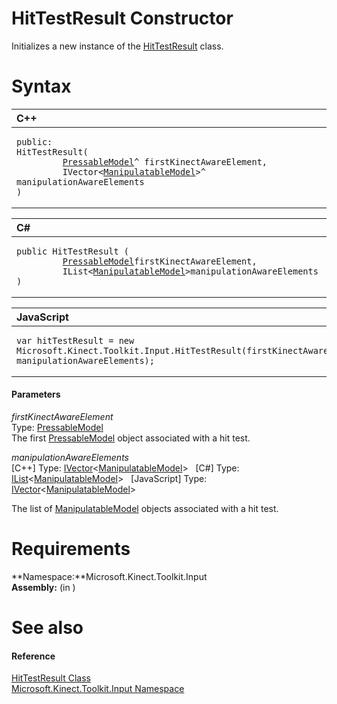 HitTestResult Constructor  
=========================  

Initializes a new instance of the [HitTestResult](../HitTestResult_Class.md) class. <span id="syntaxSection"></span>

Syntax  
======  

<table>
<colgroup>
<col width="100%" />
</colgroup>
<thead>
<tr class="header">
<th align="left">C++</th>
</tr>
</thead>
<tbody>
<tr class="odd">
<td align="left"><pre><code>public:  
HitTestResult(  
         <a href="../PressableModel_Class.md">PressableModel</a>^ firstKinectAwareElement,  
         IVector&lt;<a href="../ManipulatableModel_Class.md">ManipulatableModel</a>&gt;^ manipulationAwareElements  
)</code></pre></td>
</tr>
</tbody>
</table>

<table>
<colgroup>
<col width="100%" />
</colgroup>
<thead>
<tr class="header">
<th align="left">C#</th>
</tr>
</thead>
<tbody>
<tr class="odd">
<td align="left"><pre><code>public HitTestResult (  
         <a href="../PressableModel_Class.md">PressableModel</a>firstKinectAwareElement,  
         IList&lt;<a href="../ManipulatableModel_Class.md">ManipulatableModel</a>&gt;manipulationAwareElements  
)</code></pre></td>
</tr>
</tbody>
</table>

<table>
<colgroup>
<col width="100%" />
</colgroup>
<thead>
<tr class="header">
<th align="left">JavaScript</th>
</tr>
</thead>
<tbody>
<tr class="odd">
<td align="left"><pre><code>var hitTestResult = new Microsoft.Kinect.Toolkit.Input.HitTestResult(firstKinectAwareElement, manipulationAwareElements);</code></pre></td>
</tr>
</tbody>
</table>

<span id="ID4EK"></span>
#### Parameters  

*firstKinectAwareElement*    
Type: [PressableModel](../PressableModel_Class.md)  
The first [PressableModel](../PressableModel_Class.md) object associated with a hit test.  

*manipulationAwareElements*    
[C++] Type: [IVector](http://msdn.microsoft.com/en-us/library/br206631.aspx)\<[ManipulatableModel](../ManipulatableModel_Class.md)\>
  [C\#] Type: [IList](http://msdn.microsoft.com/en-us/library/5y536ey6.aspx)\<[ManipulatableModel](../ManipulatableModel_Class.md)\>
  [JavaScript] Type: [IVector](http://msdn.microsoft.com/en-us/library/br206631.aspx)\<[ManipulatableModel](../ManipulatableModel_Class.md)\>
   

The list of [ManipulatableModel](../ManipulatableModel_Class.md) objects associated with a hit test.  

<span id="requirements"></span>

Requirements  
============  

**Namespace:**Microsoft.Kinect.Toolkit.Input  
**Assembly:** (in )  

<span id="ID4ERB"></span>

See also  
========  

<span id="ID4ETB"></span>
#### Reference  

[HitTestResult Class](../HitTestResult_Class.md)  
 [Microsoft.Kinect.Toolkit.Input Namespace](../../Kinect.Toolkit.Input.md)  



<!--Please do not edit the data in the comment block below.-->
<!--
TOCTitle : HitTestResult Constructor
RLTitle : HitTestResult Constructor
KeywordK : HitTestResult class, constructor
KeywordK : HitTestResult.HitTestResult constructor
KeywordF : Microsoft.Kinect.Toolkit.Input.HitTestResult.#ctor
KeywordF : Microsoft.Kinect.Toolkit.Input.HitTestResult.HitTestResult
KeywordF : Microsoft.Kinect.Toolkit.Input.HitTestResult.New
KeywordF : Microsoft.Kinect.Toolkit.Input.HitTestResult.#ctor(Microsoft.Kinect.Toolkit.Input.PressableModel,Windows.Foundation.Collections.IVector{Microsoft.Kinect.Toolkit.Input.ManipulatableModel})
KeywordF : HitTestResult.HitTestResult
KeywordF : HitTestResult.New
KeywordA : M:Microsoft.Kinect.Toolkit.Input.HitTestResult.#ctor(Microsoft.Kinect.Toolkit.Input.PressableModel,Windows.Foundation.Collections.IVector{Microsoft.Kinect.Toolkit.Input.ManipulatableModel})
AssetID : M:Microsoft.Kinect.Toolkit.Input.HitTestResult.#ctor(Microsoft.Kinect.Toolkit.Input.PressableModel,Windows.Foundation.Collections.IVector{Microsoft.Kinect.Toolkit.Input.ManipulatableModel})
Locale : en-us
CommunityContent : 1
APIType : Managed
APILocation : 
APIName : Microsoft.Kinect.Toolkit.Input.HitTestResult
TargetOS : Windows
TopicType : kbSyntax
DevLang : VB
DevLang : CSharp
DevLang : JavaScript
DevLang : C++
DocSet : K4Wv2
ProjType : K4Wv2Proj
Technology : Kinect for Windows
Product : Kinect for Windows SDK v2
productversion : 20
-->
